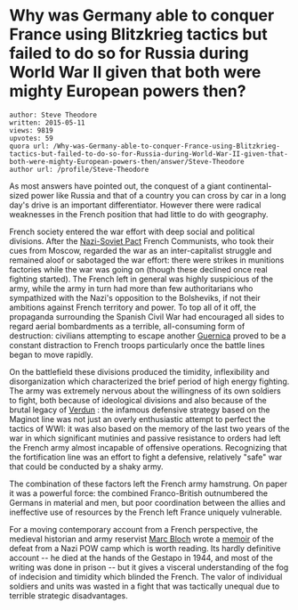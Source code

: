 # Why was Germany able to conquer France using Blitzkrieg tactics but failed to do so for Russia during World War II given that both were mighty European powers then?

	author: Steve Theodore
	written: 2015-05-11
	views: 9819
	upvotes: 59
	quora url: /Why-was-Germany-able-to-conquer-France-using-Blitzkrieg-tactics-but-failed-to-do-so-for-Russia-during-World-War-II-given-that-both-were-mighty-European-powers-then/answer/Steve-Theodore
	author url: /profile/Steve-Theodore


As most answers have pointed out, the conquest of a giant continental-sized power like Russia and that of a country you can cross by car in a long day's drive is an important differentiator. However there were radical weaknesses in the French position that had little to do with geography.

French society entered the war effort with deep social and political divisions. After the [Nazi-Soviet Pact](http://en.wikipedia.org/wiki/Molotov%E2%80%93Ribbentrop_Pact#Soviet.E2.80.93German_relations_during_the_Pact.27s_operation) French Communists, who took their cues from Moscow, regarded the war as an inter-capitalist struggle and remained aloof or sabotaged the war effort: there were strikes in munitions factories while the war was going on (though these declined once real fighting started). The French left in general was highly suspicious of the army, while the army in turn had more than few authoritarians who sympathized with the Nazi's opposition to the Bolsheviks, if not their ambitions against French territory and power. To top all of it off, the propaganda surrounding the Spanish Civil War had encouraged all sides to regard aerial bombardments as a terrible, all-consuming form of destruction: civilians attempting to escape another [Guernica](http://www.eyewitnesstohistory.com/guernica.htm) proved to be a constant distraction to French troops particularly once the battle lines began to move rapidly.

On the battlefield these divisions produced the timidity, inflexibility and disorganization which characterized the brief period of high energy fighting. The army was extremely nervous about the willingness of its own soldiers to fight, both because of ideological divisions and also because of the brutal legacy of [Verdun](http://en.wikipedia.org/wiki/Battle_of_Verdun) : the infamous defensive strategy based on the Maginot line was not just an overly enthusiastic attempt to perfect the tactics of WWI: it was also based on the memory of the last two years of the war in which significant mutinies and passive resistance to orders had left the French army almost incapable of offensive operations. Recognizing that the fortification line was an effort to fight a defensive, relatively "safe" war that could be conducted by a shaky army.

The combination of these factors left the French army hamstrung. On paper it was a powerful force: the combined Franco-British outnumbered the Germans in material and men, but poor coordination between the allies and ineffective use of resources by the French left France uniquely vulnerable.

For a moving contemporary account from a French perspective, the medieval historian and army reservist [Marc Bloch](http://www.marcbloch.fr/) wrote a [memoir](http://www.amazon.com/Strange-Defeat-Marc-Bloch/dp/0393319113) of the defeat from a Nazi POW camp which is worth reading. Its hardly definitive account -- he died at the hands of the Gestapo in 1944, and most of the writing was done in prison -- but it gives a visceral understanding of the fog of indecision and timidity which blinded the French. The valor of individual soldiers and units was wasted in a fight that was tactically unequal due to terrible strategic disadvantages.

